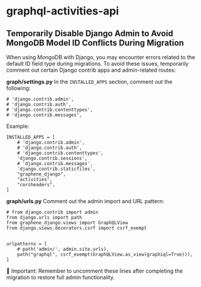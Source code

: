 # graphql-activities-api

## Temporarily Disable Django Admin to Avoid MongoDB Model ID Conflicts During Migration
When using MongoDB with Django, you may encounter errors related to the default ID field type during migrations. To avoid these issues, temporarily comment out certain Django contrib apps and admin-related routes:

**graph/settings.py**
In the `INSTALLED_APPS` section, comment out the following:
```
# 'django.contrib.admin',
# 'django.contrib.auth',
# 'django.contrib.contenttypes',
# 'django.contrib.messages',
```

Example:
```
INSTALLED_APPS = [
    # 'django.contrib.admin',
    # 'django.contrib.auth',
    # 'django.contrib.contenttypes',
    'django.contrib.sessions',
    # 'django.contrib.messages',
    'django.contrib.staticfiles',
    "graphene_django",
    "activities",
    "corsheaders",
]
```


**graph/urls.py**
Comment out the admin import and URL pattern:

```
# from django.contrib import admin
from django.urls import path
from graphene_django.views import GraphQLView
from django.views.decorators.csrf import csrf_exempt


urlpatterns = [
    # path('admin/', admin.site.urls),
    path("graphql", csrf_exempt(GraphQLView.as_view(graphiql=True))),
]
```

🔄 Important: Remember to uncomment these lines after completing the migration to restore full admin functionality.
